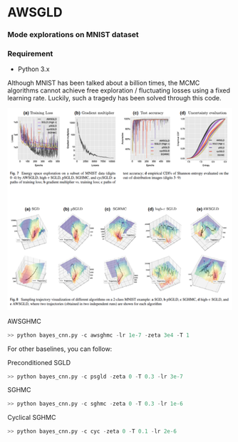 # AWSGLD

### Mode explorations on MNIST dataset

### Requirement
* Python 3.x

Although MNIST has been talked about a billion times, the MCMC algorithms cannot achieve free exploration / fluctuating losses using a fixed learning rate. Luckily, such a tragedy has been solved through this code.

<img src="/images/mnist_mode_exploration.png" width="800">

AWSGHMC
```python
>> python bayes_cnn.py -c awsghmc -lr 1e-7 -zeta 3e4 -T 1
```

For other baselines, you can follow:

Preconditioned SGLD
```python
>> python bayes_cnn.py -c psgld -zeta 0 -T 0.3 -lr 3e-7
```

SGHMC

```python
>> python bayes_cnn.py -c sghmc -zeta 0 -T 0.3 -lr 1e-6
```


Cyclical SGHMC
```python
>> python bayes_cnn.py -c cyc -zeta 0 -T 0.1 -lr 2e-6 
```

